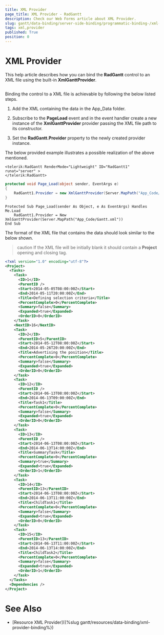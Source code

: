 ```yaml
---
title: XML Provider
page_title: XML Provider - RadGantt
description: Check our Web Forms article about XML Provider.
slug: gantt/data-binding/server-side-binding/programmatic-binding-/xml-provider
tags: xml,provider
published: True
position: 0
---
```


# XML Provider

This help article describes how you can bind the **RadGantt** control to an XML file using the built-in **XmlGanttProvider**.

## 

Binding the control to a XML file is achievable by following the below listed steps.

1. Add the XML containing the data in the App_Data folder.

1. Subscribe to the **PageLoad** event and in the event handler create a new instance of the **XmlGanttProvider** provider passing the XML file path to its constructor.

1. Set the **RadGantt.Provider** property to the newly created provider instance.

The below provided example illustrates a possible realization of the above mentioned.


````ASPNET
<telerik:RadGantt RenderMode="Lightweight" ID="RadGantt1" runat="server" >
</telerik:RadGantt>
````

````C#
protected void Page_Load(object sender, EventArgs e)
{
    RadGantt1.Provider = new XmlGanttProvider(Server.MapPath("App_Code/Gantt.xml"));
}
````
````VB.NET
Protected Sub Page_Load(sender As Object, e As EventArgs) Handles Me.Load
    RadGantt1.Provider = New XmlGanttProvider(Server.MapPath("App_Code/Gantt.xml"))
End Sub
````

The format of the XML file that contains the data should look similar to the below shown.

>caution If the XML file will be initially blank it should contain a **Project** opening and closing tag.
>


````XML
<?xml version="1.0" encoding="utf-8"?>
<Project>
  <Tasks>
    <Task>
      <ID>1</ID>
      <ParentID />
      <Start>2014-05-05T08:00:00Z</Start>
      <End>2014-05-11T20:00:00Z</End>
      <Title>Defining selection criteria</Title>
      <PercentComplete>0</PercentComplete>
      <Summary>false</Summary>
      <Expanded>true</Expanded>
      <OrderID>0</OrderID>
    </Task>
    <NextID>16</NextID>
    <Task>
      <ID>2</ID>
      <ParentID>5</ParentID>
      <Start>2014-05-12T08:00:00Z</Start>
      <End>2014-05-26T20:00:00Z</End>
      <Title>Advertising the position</Title>
      <PercentComplete>0</PercentComplete>
      <Summary>false</Summary>
      <Expanded>true</Expanded>
      <OrderID>0</OrderID>
    </Task>
    <Task>
      <ID>12</ID>
      <ParentID />
      <Start>2014-06-13T08:00:00Z</Start>
      <End>2014-06-13T09:00:00Z</End>
      <Title>Task1</Title>
      <PercentComplete>0</PercentComplete>
      <Summary>false</Summary>
      <Expanded>true</Expanded>
      <OrderID>0</OrderID>
    </Task>
    <Task>
      <ID>13</ID>
      <ParentID />
      <Start>2014-06-13T08:00:00Z</Start>
      <End>2014-06-13T14:00:00Z</End>
      <Title>SummaryTask</Title>
      <PercentComplete>0</PercentComplete>
      <Summary>true</Summary>
      <Expanded>true</Expanded>
      <OrderID>1</OrderID>
    </Task>
    <Task>
      <ID>14</ID>
      <ParentID>13</ParentID>
      <Start>2014-06-13T08:00:00Z</Start>
      <End>2014-06-13T11:00:00Z</End>
      <Title>ChildTask1</Title>
      <PercentComplete>0</PercentComplete>
      <Summary>false</Summary>
      <Expanded>true</Expanded>
      <OrderID>0</OrderID>
    </Task>
    <Task>
      <ID>15</ID>
      <ParentID>13</ParentID>
      <Start>2014-06-13T11:00:00Z</Start>
      <End>2014-06-13T14:00:00Z</End>
      <Title>ChildTask2</Title>
      <PercentComplete>0</PercentComplete>
      <Summary>false</Summary>
      <Expanded>true</Expanded>
      <OrderID>1</OrderID>
    </Task>
  </Tasks>
  <Dependencies />
</Project>
````



# See Also

 * [Resource XML Provider]({%slug gantt/resources/data-binding/xml-provider-binding%})
